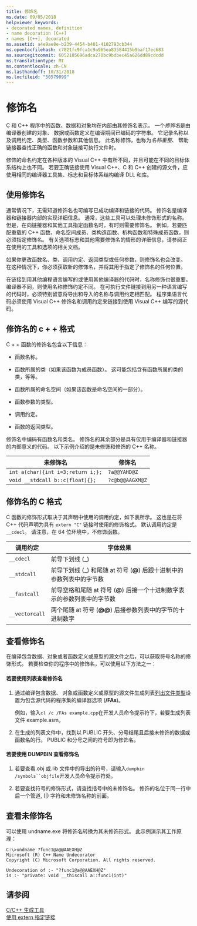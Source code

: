 ```yaml
---
title: 修饰名
ms.date: 09/05/2018
helpviewer_keywords:
- decorated names, definition
- name decoration [C++]
- names [C++], decorated
ms.assetid: a4e9ae8e-b239-4454-b401-4102793cb344
ms.openlocfilehash: c7821fc9fca1c9a965ea83584415b9baf17ec683
ms.sourcegitcommit: 6052185696adca270bc9bdbec45a626dd89cdcdd
ms.translationtype: MT
ms.contentlocale: zh-CN
ms.lasthandoff: 10/31/2018
ms.locfileid: "50579099"
---
```

# <a name="decorated-names"></a>修饰名

C 和 C++ 程序中的函数、数据和对象均在内部由其修饰名表示。 一个*修饰名*是由编译器创建的对象、 数据或函数定义在编译期间已编码的字符串。 它记录名称以及调用约定、类型、函数参数和其他信息。 此名称修饰，也称为*名称重整*、 帮助链接器查找正确的函数和对象链接可执行文件时。

修饰的命名约定在各种版本的 Visual C++ 中有所不同，并且可能在不同的目标体系结构上也不同。 若要正确链接使用 Visual C++、C 和 C++ 创建的源文件，应使用相同的编译器工具集、标志和目标体系结构编译 DLL 和库。

##  <a name="Using"></a> 使用修饰名

通常情况下，无需知道修饰名也可编写已成功编译和链接的代码。 修饰名是编译器和链接器内部的实现详细信息。 通常，这些工具可以处理未修饰形式的名称。 但是，在向链接器和其他工具指定函数名时，有时则需要修饰名。 例如，若要匹配重载的 C++ 函数、命名空间成员、类构造函数、析构函数和特殊成员函数，则必须指定修饰名。 有关选项标志和其他需要修饰名的情形的详细信息，请参阅正在使用的工具和选项的相关文档。

如果你更改函数名、类、调用约定、返回类型或任何参数，则修饰名也会改变。 在这种情况下，你必须获取新的修饰名，并将其用于指定了修饰名的任何位置。

在链接到用其他编程语言编写的或使用其他编译器的代码时，名称修饰也很重要。 编译器不同，则使用名称修饰约定不同。 在可执行文件链接到用另一种语言编写的代码时，必须特别留意将导出和导入的名称与调用约定相匹配。 程序集语言代码必须使用 Visual C++ 修饰名和调用约定来链接到使用 Visual C++ 编写的源代码。

##  <a name="Format"></a> 修饰名的 c + + 格式

C + + 函数的修饰名包含以下信息：

- 函数名称。

- 函数所属的类（如果该函数为成员函数）。 这可能包括含有函数所属的类的类，等等。

- 函数所属的命名空间（如果该函数是命名空间的一部分）。

- 函数参数的类型。

- 调用约定。

- 函数的返回类型。

修饰名中编码有函数名和类名。 修饰名的其余部分是具有仅用于编译器和链接器的内部意义的代码。 以下示例介绍的是未修饰和修饰的 C++ 名称。

|未修饰名|修饰名|
|----------------------|--------------------|
|`int a(char){int i=3;return i;};`|`?a@@YAHD@Z`|
|`void __stdcall b::c(float){};`|`?c@b@@AAGXM@Z`|

##  <a name="FormatC"></a> 修饰名的 C 格式

C 函数的修饰形式取决于其声明中使用的调用约定，如下表所示。 这也是在将 C++ 代码声明为具有 `extern "C"` 链接时使用的修饰格式。 默认调用约定是 `__cdecl`。 请注意，在 64 位环境中，不修饰函数。

|调用约定|字体效果|
|------------------------|----------------|
|`__cdecl`|前导下划线 (**_**)|
|`__stdcall`|前导下划线 (**_**) 和尾随 at 符号 (**\@**) 后跟十进制中的参数列表中的字节数|
|`__fastcall`|前导空格和尾随 at 符号 (**\@**) 后接一个十进制数字表示的参数列表中的字节数|
|`__vectorcall`|两个尾随 at 符号 (**\@\@**) 后接参数列表中的字节的十进制数字|

##  <a name="Viewing"></a> 查看修饰名

在编译包含数据、对象或者函数定义或原型的源文件之后，可以获取符号名称的修饰形式。 若要检查你的程序中的修饰名，可以使用以下方法之一：

#### <a name="to-use-a-listing-to-view-decorated-names"></a>若要使用列表查看修饰名

1. 通过编译包含数据、 对象或函数定义或原型的源文件生成列表[列出文件类型](../../build/reference/fa-fa-listing-file.md)设置为包含源代码的程序集的编译器选项 (**/FAs**)。

   例如，输入`cl /c /FAs example.cpp`在开发人员命令提示符下，若要生成列表文件 example.asm。

2. 在生成的列表文件中，找到以 PUBLIC 开头、分号结尾且后接未修饰的数据或函数名的行。 PUBLIC 和分号之间的符号即为修饰名。

#### <a name="to-use-dumpbin-to-view-decorated-names"></a>若要使用 DUMPBIN 查看修饰名

1. 若要查看.obj 或.lib 文件中的导出的符号，请输入`dumpbin /symbols``objfile`开发人员命令提示符处。

2. 若要查找符号的修饰形式，请查找括号中的未修饰名。 修饰的名位于同一行中后一个管道, (&#124;) 字符和未修饰名称的前面。

##  <a name="Undecorated"></a> 查看未修饰名

可以使用 undname.exe 将修饰名转换为其未修饰形式。 此示例演示其工作原理：

```
C:\>undname ?func1@a@@AAEXH@Z
Microsoft (R) C++ Name Undecorator
Copyright (C) Microsoft Corporation. All rights reserved.

Undecoration of :- "?func1@a@@AAEXH@Z"
is :- "private: void __thiscall a::func1(int)"
```

## <a name="see-also"></a>请参阅

[C/C++ 生成工具](../../build/reference/c-cpp-build-tools.md)<br/>
[使用 extern 指定链接](../../cpp/using-extern-to-specify-linkage.md)
